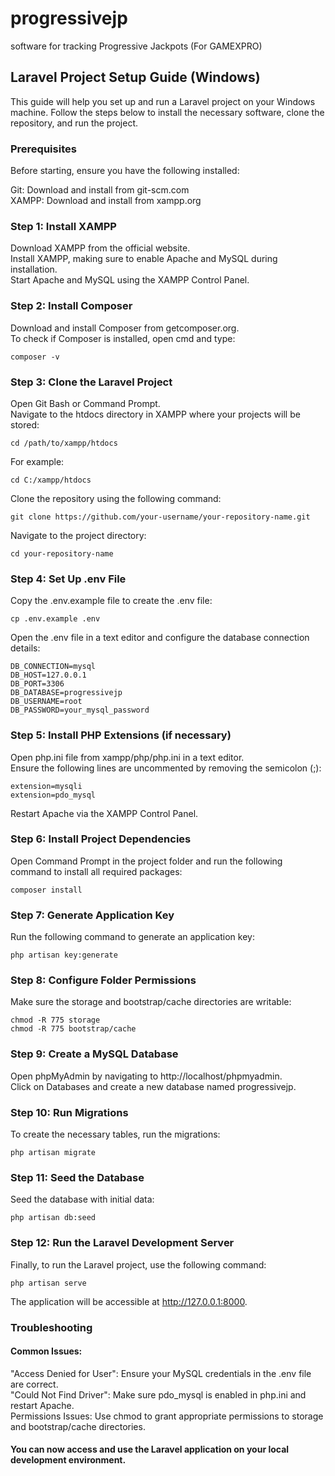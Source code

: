 # progressivejp
software for tracking Progressive Jackpots (For GAMEXPRO)

## Laravel Project Setup Guide (Windows)
This guide will help you set up and run a Laravel project on your Windows machine. Follow the steps below to install the necessary software, clone the repository, and run the project.

### Prerequisites
Before starting, ensure you have the following installed:

Git: Download and install from git-scm.com  
XAMPP: Download and install from xampp.org  

### Step 1: Install XAMPP
Download XAMPP from the official website.  
Install XAMPP, making sure to enable Apache and MySQL during installation.  
Start Apache and MySQL using the XAMPP Control Panel.  

### Step 2: Install Composer
Download and install Composer from getcomposer.org.  
To check if Composer is installed, open cmd and type:  

`composer -v`

###  Step 3: Clone the Laravel Project
Open Git Bash or Command Prompt.  
Navigate to the htdocs directory in XAMPP where your projects will be stored:  

`cd /path/to/xampp/htdocs`  

For example:  

`cd C:/xampp/htdocs`  

Clone the repository using the following command:  

`git clone https://github.com/your-username/your-repository-name.git`  

Navigate to the project directory:  

`cd your-repository-name`

### Step 4: Set Up .env File
Copy the .env.example file to create the .env file:  

`cp .env.example .env`  

Open the .env file in a text editor and configure the database connection details:  
```
DB_CONNECTION=mysql
DB_HOST=127.0.0.1
DB_PORT=3306
DB_DATABASE=progressivejp
DB_USERNAME=root
DB_PASSWORD=your_mysql_password
```
### Step 5: Install PHP Extensions (if necessary)
Open php.ini file from xampp/php/php.ini in a text editor.  
Ensure the following lines are uncommented by removing the semicolon (;):  
```
extension=mysqli
extension=pdo_mysql
```
Restart Apache via the XAMPP Control Panel.

### Step 6: Install Project Dependencies
Open Command Prompt in the project folder and run the following command to install all required packages:  

`composer install`

### Step 7: Generate Application Key
Run the following command to generate an application key:  

`php artisan key:generate`

### Step 8: Configure Folder Permissions
Make sure the storage and bootstrap/cache directories are writable:  
```
chmod -R 775 storage
chmod -R 775 bootstrap/cache
```
### Step 9: Create a MySQL Database
Open phpMyAdmin by navigating to http://localhost/phpmyadmin.  
Click on Databases and create a new database named progressivejp.  

### Step 10: Run Migrations
To create the necessary tables, run the migrations:  

`php artisan migrate`

### Step 11: Seed the Database
Seed the database with initial data:  

`php artisan db:seed`

### Step 12: Run the Laravel Development Server
Finally, to run the Laravel project, use the following command:  

`php artisan serve`  

The application will be accessible at http://127.0.0.1:8000.  

### Troubleshooting
#### Common Issues:
"Access Denied for User": Ensure your MySQL credentials in the .env file are correct.  
"Could Not Find Driver": Make sure pdo_mysql is enabled in php.ini and restart Apache.  
Permissions Issues: Use chmod to grant appropriate permissions to storage and bootstrap/cache directories.  

#### You can now access and use the Laravel application on your local development environment.
